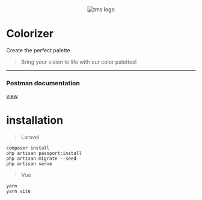 <div align="center">
  <img src="https://files.catbox.moe/jayouh.jpg" alt="tms logo">
</div>

# Colorizer

Create the perfect palette

> Bring your vision to life with our color palettes!

<hr/>

### Postman documentation

[view](https://documenter.getpostman.com/view/12599375/2s93CKQErt/)

# installation

> Laravel

```
composer install
php artisan passport:install
php artisan migrate --seed
php artisan serve
```

> Vue

```
yarn 
yarn vite
```


